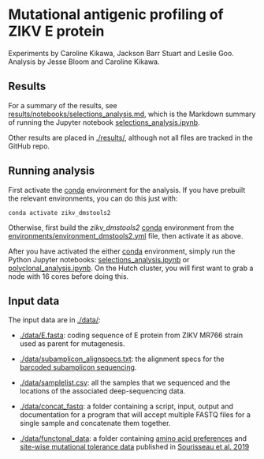# Mutational antigenic profiling of ZIKV E protein
Experiments by Caroline Kikawa, Jackson Barr Stuart and Leslie Goo.
Analysis by Jesse Bloom and Caroline Kikawa.

## Results
For a summary of the results, see [results/notebooks/selections_analysis.md](results/notebooks/selections_analysis.md), which is the Markdown summary of running the Jupyter notebook [selections_analysis.ipynb](selections_analysis.ipynb).

Other results are placed in [./results/](results), although not all files are tracked in the GitHub repo.

## Running analysis
First activate the [conda](https://docs.conda.io/projects/conda/en/latest/index.html) environment for the analysis. If you have prebuilt the relevant environments, you can do this just with:

    conda activate zikv_dmstools2

Otherwise, first build the *zikv_dmstools2* [conda](https://docs.conda.io/projects/conda/en/latest/index.html) environment from the [environments/environment_dmstools2.yml](environments/environment_dmstools2.yml) file, then activate it as above.

After you have activated the either [conda](https://docs.conda.io/projects/conda/en/latest/index.html) environment, simply run the Python Jupyter notebooks: [selections_analysis.ipynb](map_analysis.ipynb) or [polyclonal_analysis.ipynb](polyclonal_analysis.ipynb). On the Hutch cluster, you will first want to grab a node with 16 cores before doing this.

## Input data
The input data are in [./data/](data):

 - [./data/E.fasta](data/E.fasta): coding sequence of E protein from ZIKV MR766 strain used as parent for mutagenesis.

 - [./data/subamplicon_alignspecs.txt](data/subamplicon_alignspecs.txt): the alignment specs for the [barcoded subamplicon sequencing](https://jbloomlab.github.io/dms_tools2/bcsubamp.html).

 - [./data/samplelist.csv](data/samplelist.csv): all the samples that we sequenced and the locations of the associated deep-sequencing data.
 
  - [./data/concat_fastq](data/concat_fastq): a folder containing a script, input, output and documentation for a program that will accept multiple FASTQ files for a single sample and concatenate them together.
  
   - [./data/functonal_data](data/functional_data): a folder containing [amino acid preferences](data/functional_data/unscaled_prefs.csv) and [site-wise mutational tolerance data](data/functional_data/struct_props_mut_tol.csv) published in [Sourisseau et al. 2019](https://pubmed.ncbi.nlm.nih.gov/31511387/) 
